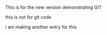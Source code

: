 
This is for the new version
demonstrating GIT

this is not for git code 

i am making another entry for this 
